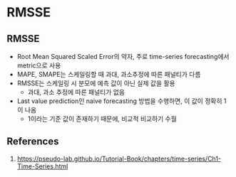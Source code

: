 # RMSSE

## RMSSE

- Root Mean Squared Scaled Error의 약자, 주로 time-series forecasting에서 metric으로 사용
- MAPE, SMAPE는 스케일링할 때 과대, 과소추정에 따른 패널티가 다름
- RMSSE는 스케일링 시 분모에 예측 값이 아닌 실제 값을 활용
  - 과대, 과소 추정에 따른 패널티가 없음
- Last value prediction인 naive forecasting 방법을 수행하면, 이 값이 정확히 1이 나옴
  - 1이라는 기준 값이 존재하기 때문에, 비교적 비교하기 수월

## References

1. https://pseudo-lab.github.io/Tutorial-Book/chapters/time-series/Ch1-Time-Series.html
